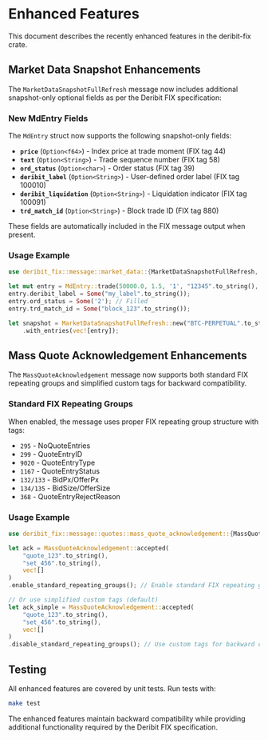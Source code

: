 # Enhanced Features

This document describes the recently enhanced features in the deribit-fix crate.

## Market Data Snapshot Enhancements

The `MarketDataSnapshotFullRefresh` message now includes additional snapshot-only optional fields as per the Deribit FIX specification:

### New MdEntry Fields

The `MdEntry` struct now supports the following snapshot-only fields:

- **`price`** (`Option<f64>`) - Index price at trade moment (FIX tag 44)
- **`text`** (`Option<String>`) - Trade sequence number (FIX tag 58)  
- **`ord_status`** (`Option<char>`) - Order status (FIX tag 39)
- **`deribit_label`** (`Option<String>`) - User-defined order label (FIX tag 100010)
- **`deribit_liquidation`** (`Option<String>`) - Liquidation indicator (FIX tag 100091)
- **`trd_match_id`** (`Option<String>`) - Block trade ID (FIX tag 880)

These fields are automatically included in the FIX message output when present.

### Usage Example

```rust
use deribit_fix::message::market_data::{MarketDataSnapshotFullRefresh, MdEntry, MdEntryType};

let mut entry = MdEntry::trade(50000.0, 1.5, '1', "12345".to_string(), Utc::now());
entry.deribit_label = Some("my_label".to_string());
entry.ord_status = Some('2'); // Filled
entry.trd_match_id = Some("block_123".to_string());

let snapshot = MarketDataSnapshotFullRefresh::new("BTC-PERPETUAL".to_string())
    .with_entries(vec![entry]);
```

## Mass Quote Acknowledgement Enhancements

The `MassQuoteAcknowledgement` message now supports both standard FIX repeating groups and simplified custom tags for backward compatibility.

### Standard FIX Repeating Groups

When enabled, the message uses proper FIX repeating group structure with tags:
- `295` - NoQuoteEntries 
- `299` - QuoteEntryID
- `9020` - QuoteEntryType
- `1167` - QuoteEntryStatus
- `132/133` - BidPx/OfferPx
- `134/135` - BidSize/OfferSize
- `368` - QuoteEntryRejectReason

### Usage Example

```rust
use deribit_fix::message::quotes::mass_quote_acknowledgement::{MassQuoteAcknowledgement, QuoteAckStatus};

let ack = MassQuoteAcknowledgement::accepted(
    "quote_123".to_string(),
    "set_456".to_string(), 
    vec![]
)
.enable_standard_repeating_groups(); // Enable standard FIX repeating groups

// Or use simplified custom tags (default)
let ack_simple = MassQuoteAcknowledgement::accepted(
    "quote_123".to_string(),
    "set_456".to_string(),
    vec![]
)
.disable_standard_repeating_groups(); // Use custom tags for backward compatibility
```

## Testing

All enhanced features are covered by unit tests. Run tests with:

```bash
make test
```

The enhanced features maintain backward compatibility while providing additional functionality required by the Deribit FIX specification.